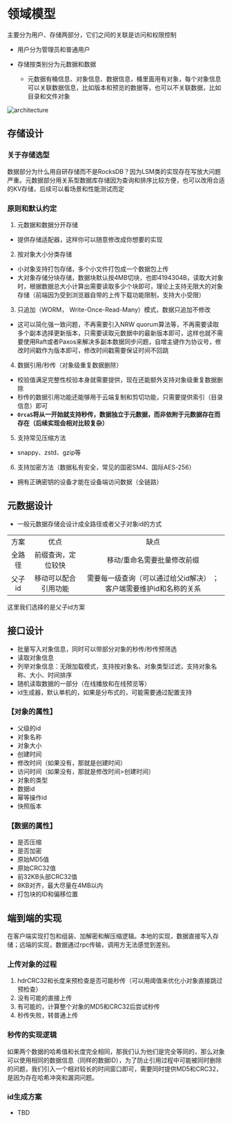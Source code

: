 # 领域模型

主要分为用户、存储两部分，它们之间的关联是访问和权限控制

- 用户分为管理员和普通用户

- 存储按类别分为元数据和数据

   - 元数据有桶信息、对象信息、数据信息，桶里面用有对象，每个对象信息可以关联数据信息，比如版本和预览的数据等，也可以不关联数据，比如目录和文件对象

![architecture](https://orcastor.github.io/doc//assets/img/arch.png)

## 存储设计

### 关于存储选型

数据部分为什么用自研存储而不是RocksDB？因为LSM类的实现存在写放大问题严重。元数据部分用关系型数据库存储因为查询和排序比较方便，也可以改用合适的KV存储，后续可以看场景和性能测试而定

### 原则和默认约定

1. 元数据和数据分开存储

- 提供存储适配器，这样你可以随意修改成你想要的实现

2. 按对象大小分类存储

- 小对象支持打包存储，多个小文件打包成一个数据包上传
- 大对象存储分块存储，数据块默认按4MB切块，也即4194304B，读取大对象时，根据数据总大小计算出需要读取多少个块即可，理论上支持无限大的对象存储（前端因为受到浏览器自带的上传下载功能限制，支持大小受限）

3. 只追加（WORM， Write-Once-Read-Many）模式，数据只追加不修改

- 这可以简化强一致问题，不再需要引入NRW quorum算法等，不再需要读取多个副本选择更新版本，只需要读取元数据中的最新版本即可，这样也就不需要使用Raft或者Paxos来解决多副本数据同步问题，自增主键作为协议号，修改时间戳作为版本即可，修改时间戳需要保证时间不回跳

4. 数据引用/秒传（对象级重复数据删除）

- 校验值满足完整性校验本身就需要提供，现在还能额外支持对象级重复数据删除
- 秒传的数据引用功能还能够用于云端复制和剪切功能，只需要提供索引（目录信息）即可
- **`OrcaS`将从一开始就支持秒传，数据独立于元数据，而非依附于元数据存在而存在（后续实现会相对比较复杂）**

5. 支持常见压缩方法

- snappy、zstd、gzip等

6. 支持加密方法（数据私有安全，常见的国密SM4、国际AES-256）

- 拥有正确密钥的设备才能在设备端访问数据（全链路）

## 元数据设计

- 一般元数据存储会设计成全路径或者父子对象id的方式

<table style="text-align: center">
   <tr>
      <td>方案</td>
      <td>优点</td>
      <td>缺点</td>
   </tr>
   <tr>
      <td>全路径</td>
      <td>前缀查询，定位较快<br/></td>
      <td>移动/重命名需要批量修改前缀</td>
   </tr>
   <tr>
      <td>父子id</td>
      <td>移动可以配合引用功能</td>
      <td>需要每一级查询（可以通过给父id解决）
      ；客户端需要维护id和名称的关系</td>
   </tr>
</table>

这里我们选择的是父子id方案

## 接口设计

- 批量写入对象信息，同时可以带部分对象的秒传/秒传预筛选
- 读取对象信息
- 列举对象信息：无限加载模式，支持按对象名、对象类型过滤，支持对象名称、大小、时间排序
- 随机读取数据的一部分（在线播放和在线预览等）
- id生成器，默认单机的，如果是分布式的，可能需要通过配置支持

### 【对象的属性】

- 父级的id
- 对象名称
- 对象大小
- 创建时间
- 修改时间（如果没有，那就是创建时间）
- 访问时间（如果没有，那就是修改时间>创建时间）
- 对象的类型
- 数据id
- 幂等操作id
- 快照版本

### 【数据的属性】

- 是否压缩
- 是否加密
- 原始MD5值
- 原始CRC32值
- 前32KB头部CRC32值
- 8KB对齐，最大尽量在4MB以内
- 打包块的ID和偏移位置

## 端到端的实现

在客户端实现打包和组装、加解密和解压缩逻辑。本地的实现，数据直接写入存储；远端的实现，数据通过rpc传输，调用方无法感觉到差别。

### 上传对象的过程

1. hdrCRC32和长度来预检查是否可能秒传（可以用阈值来优化小对象直接跳过预检查）
2. 没有可能的直接上传
3. 有可能的，计算整个对象的MD5和CRC32后尝试秒传
4. 秒传失败，转普通上传

### 秒传的实现逻辑

如果两个数据的哈希值和长度完全相同，那我们认为他们是完全等同的，那么对象可以使用相同的数据信息（同样的数据ID），为了防止引用过程中可能被同时删除的问题，我们引入一个相对较长的时间窗口即可，需要同时提供MD5和CRC32，是因为存在哈希冲突和漏洞问题。

### id生成方案

- TBD
